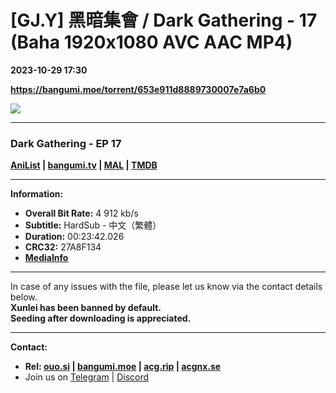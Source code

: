 # [GJ.Y] 黑暗集會 / Dark Gathering - 17 (Baha 1920x1080 AVC AAC MP4)

**2023-10-29 17:30**

**https://bangumi.moe/torrent/653e911d8889730007e7a6b0**

![](https://rr1---bh.raws.dev/B/2KU/61/decc850163ed2869c185a36c641nq1p5.JPG)

* * *

### **__Dark Gathering__** - EP 17

**[AniList](https://anilist.co/anime/152802) | [bangumi.tv](https://bgm.tv/subject/390794) | [MAL](https://myanimelist.net/anime/52505) | [TMDB](https://www.themoviedb.org/tv/206799)**

* * *

**Information:**

*   **Overall Bit Rate:** 4 912 kb/s
*   **Subtitle:** HardSub - 中文（繁體）
*   **Duration:** 00:23:42.026
*   **CRC32:** 27A8F134
*   **[MediaInfo](https://rr1---nfo.raws.dev/%5BGJ.Y%5D%20%E9%BB%91%E6%9A%97%E9%9B%86%E6%9C%83%20-%2017%20%28Baha%201920x1080%20AVC%20AAC%20MP4%29%20%5B27A8F134%5D.mp4.nfo)**

* * *

In case of any issues with the file, please let us know via the contact details below.  
**Xunlei has been banned by default.**  
**Seeding after downloading is appreciated.**

* * *

**Contact:**

*   **Rel: [ouo.si](https://ouo.si/user/BraveSail) | [bangumi.moe](https://bangumi.moe/search/63e4b7585fa12c0007949b88) | [acg.rip](https://acg.rip/user/5570) | [acgnx.se](https://share.acgnx.se/user-529-1.html)**
*   Join us on [Telegram](https://kirara-fantasia.moe/telegram) | [Discord](https://kirara-fantasia.moe/discord)